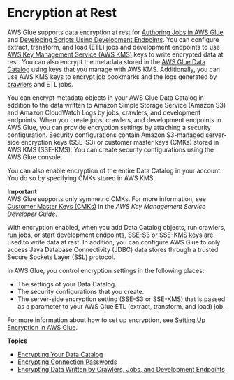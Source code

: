 # Encryption at Rest<a name="encryption-at-rest"></a>

AWS Glue supports data encryption at rest for [Authoring Jobs in AWS Glue](author-job.md) and [Developing Scripts Using Development Endpoints](dev-endpoint.md)\. You can configure extract, transform, and load \(ETL\) jobs and development endpoints to use [AWS Key Management Service \(AWS KMS\)](https://aws.amazon.com/kms/) keys to write encrypted data at rest\. You can also encrypt the metadata stored in the [AWS Glue Data Catalog](components-overview.md#data-catalog-intro) using keys that you manage with AWS KMS\. Additionally, you can use AWS KMS keys to encrypt job bookmarks and the logs generated by [crawlers](https://docs.aws.amazon.com/glue/latest/dg/add-crawler.html) and ETL jobs\.

You can encrypt metadata objects in your AWS Glue Data Catalog in addition to the data written to Amazon Simple Storage Service \(Amazon S3\) and Amazon CloudWatch Logs by jobs, crawlers, and development endpoints\. When you create jobs, crawlers, and development endpoints in AWS Glue, you can provide encryption settings by attaching a security configuration\. Security configurations contain Amazon S3\-managed server\-side encryption keys \(SSE\-S3\) or customer master keys \(CMKs\) stored in AWS KMS \(SSE\-KMS\)\. You can create security configurations using the AWS Glue console\.

You can also enable encryption of the entire Data Catalog in your account\. You do so by specifying CMKs stored in AWS KMS\.

**Important**  
AWS Glue supports only symmetric CMKs\. For more information, see [Customer Master Keys \(CMKs\)](https://docs.aws.amazon.com/kms/latest/developerguide/concepts.html#master_keys) in the *AWS Key Management Service Developer Guide*\.  


With encryption enabled, when you add Data Catalog objects, run crawlers, run jobs, or start development endpoints, SSE\-S3 or SSE\-KMS keys are used to write data at rest\. In addition, you can configure AWS Glue to only access Java Database Connectivity \(JDBC\) data stores through a trusted Secure Sockets Layer \(SSL\) protocol\. 

In AWS Glue, you control encryption settings in the following places:
+ The settings of your Data Catalog\.
+ The security configurations that you create\.
+ The server\-side encryption setting \(SSE\-S3 or SSE\-KMS\) that is passed as a parameter to your AWS Glue ETL \(extract, transform, and load\) job\.

For more information about how to set up encryption, see [Setting Up Encryption in AWS Glue](set-up-encryption.md)\. 

**Topics**
+ [Encrypting Your Data Catalog](encrypt-glue-data-catalog.md)
+ [Encrypting Connection Passwords](encrypt-connection-passwords.md)
+ [Encrypting Data Written by Crawlers, Jobs, and Development Endpoints](encryption-security-configuration.md)